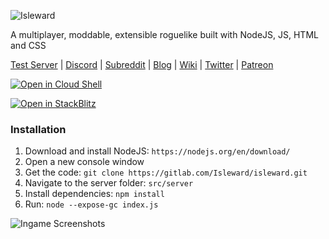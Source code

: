 ![Isleward](https://gitlab.com/Isleward/isleward/raw/master/src/client/images/logo_1.png)

A multiplayer, moddable, extensible roguelike built with NodeJS, JS, HTML and CSS

[Test Server](http://play.isleward.com/) | [Discord](https://discord.gg/gnsn7ZP) | [Subreddit](https://www.reddit.com/r/isleward) | [Blog](http://blog.isleward.com/) | [Wiki](http://isleward.gamepedia.com/) | [Twitter](https://twitter.com/bigbadwofl) | [Patreon](http://patreon.com/bigbadwaffle)

[![Open in Cloud Shell](https://user-images.githubusercontent.com/27065646/92304704-8d146d80-ef80-11ea-8c29-0deaabb1c702.png)](https://console.cloud.google.com/cloudshell/open?git_repo=https://github.com/HyperCrowd/isleward&tutorial=README.md)

[![Open in StackBlitz](https://developer.stackblitz.com/img/open_in_stackblitz.svg)](https://stackblitz.com/github/hypercrowd/isleward)

### Installation

1. Download and install NodeJS: `https://nodejs.org/en/download/`
2. Open a new console window
3. Get the code: `git clone https://gitlab.com/Isleward/isleward.git`
4. Navigate to the server folder: `src/server`
5. Install dependencies: `npm install`
6. Run: `node --expose-gc index.js`

![Ingame Screenshots](http://i.imgur.com/p4ktJ5O.png)
